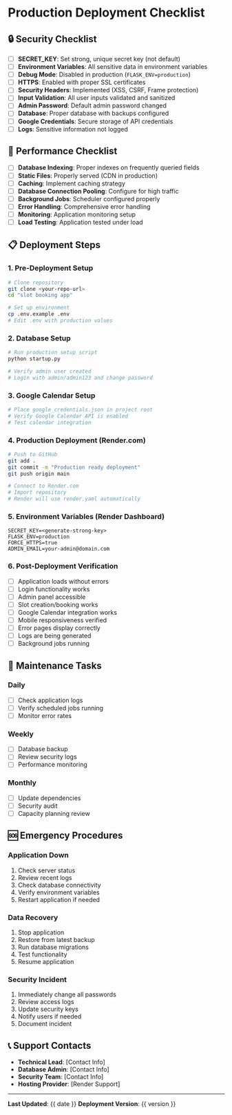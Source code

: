# Production Deployment Checklist

## 🔒 Security Checklist

- [ ] **SECRET_KEY**: Set strong, unique secret key (not default)
- [ ] **Environment Variables**: All sensitive data in environment variables
- [ ] **Debug Mode**: Disabled in production (`FLASK_ENV=production`)
- [ ] **HTTPS**: Enabled with proper SSL certificates
- [ ] **Security Headers**: Implemented (XSS, CSRF, Frame protection)
- [ ] **Input Validation**: All user inputs validated and sanitized
- [ ] **Admin Password**: Default admin password changed
- [ ] **Database**: Proper database with backups configured
- [ ] **Google Credentials**: Secure storage of API credentials
- [ ] **Logs**: Sensitive information not logged

## 🚀 Performance Checklist

- [ ] **Database Indexing**: Proper indexes on frequently queried fields
- [ ] **Static Files**: Properly served (CDN in production)
- [ ] **Caching**: Implement caching strategy
- [ ] **Database Connection Pooling**: Configure for high traffic
- [ ] **Background Jobs**: Scheduler configured properly
- [ ] **Error Handling**: Comprehensive error handling
- [ ] **Monitoring**: Application monitoring setup
- [ ] **Load Testing**: Application tested under load

## 📋 Deployment Steps

### 1. Pre-Deployment Setup

```bash
# Clone repository
git clone <your-repo-url>
cd "slot booking app"

# Set up environment
cp .env.example .env
# Edit .env with production values
```

### 2. Database Setup

```bash
# Run production setup script
python startup.py

# Verify admin user created
# Login with admin/admin123 and change password
```

### 3. Google Calendar Setup

```bash
# Place google_credentials.json in project root
# Verify Google Calendar API is enabled
# Test calendar integration
```

### 4. Production Deployment (Render.com)

```bash
# Push to GitHub
git add .
git commit -m "Production ready deployment"
git push origin main

# Connect to Render.com
# Import repository
# Render will use render.yaml automatically
```

### 5. Environment Variables (Render Dashboard)

```
SECRET_KEY=<generate-strong-key>
FLASK_ENV=production
FORCE_HTTPS=true
ADMIN_EMAIL=your-admin@domain.com
```

### 6. Post-Deployment Verification

- [ ] Application loads without errors
- [ ] Login functionality works
- [ ] Admin panel accessible
- [ ] Slot creation/booking works
- [ ] Google Calendar integration works
- [ ] Mobile responsiveness verified
- [ ] Error pages display correctly
- [ ] Logs are being generated
- [ ] Background jobs running

## 🔧 Maintenance Tasks

### Daily
- [ ] Check application logs
- [ ] Verify scheduled jobs running
- [ ] Monitor error rates

### Weekly
- [ ] Database backup
- [ ] Review security logs
- [ ] Performance monitoring

### Monthly
- [ ] Update dependencies
- [ ] Security audit
- [ ] Capacity planning review

## 🆘 Emergency Procedures

### Application Down
1. Check server status
2. Review recent logs
3. Check database connectivity
4. Verify environment variables
5. Restart application if needed

### Data Recovery
1. Stop application
2. Restore from latest backup
3. Run database migrations
4. Test functionality
5. Resume application

### Security Incident
1. Immediately change all passwords
2. Review access logs
3. Update security keys
4. Notify users if needed
5. Document incident

## 📞 Support Contacts

- **Technical Lead**: [Contact Info]
- **Database Admin**: [Contact Info]  
- **Security Team**: [Contact Info]
- **Hosting Provider**: [Render Support]

---

**Last Updated**: {{ date }}
**Deployment Version**: {{ version }}
